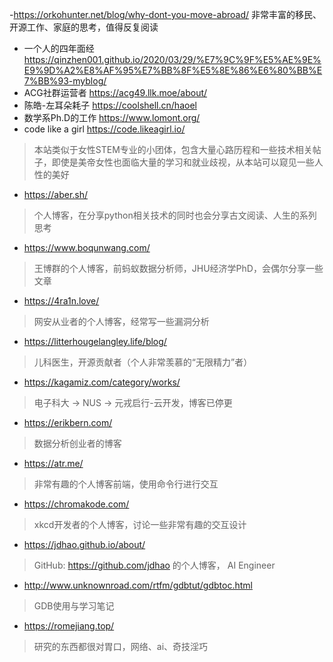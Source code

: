 -https://orkohunter.net/blog/why-dont-you-move-abroad/  非常丰富的移民、开源工作、家庭的思考，值得反复阅读
- 一个人的四年面经
https://qinzhen001.github.io/2020/03/29/%E7%9C%9F%E5%AE%9E%E9%9D%A2%E8%AF%95%E7%BB%8F%E5%8E%86%E6%80%BB%E7%BB%93-myblog/
- ACG社群运营者
  https://acg49.llk.moe/about/
- 陈皓-左耳朵耗子
https://coolshell.cn/haoel
- 数学系Ph.D的工作
https://www.lomont.org/
- code like a girl
https://code.likeagirl.io/
> 本站类似于女性STEM专业的小团体，包含大量心路历程和一些技术相关帖子，即使是美帝女性也面临大量的学习和就业歧视，从本站可以窥见一些人性的美好
- https://aber.sh/
> 个人博客，在分享python相关技术的同时也会分享古文阅读、人生的系列思考
- https://www.boqunwang.com/
> 王博群的个人博客，前蚂蚁数据分析师，JHU经济学PhD，会偶尔分享一些文章
- https://4ra1n.love/
> 网安从业者的个人博客，经常写一些漏洞分析
- https://litterhougelangley.life/blog/
> 儿科医生，开源贡献者（个人非常羡慕的“无限精力”者）
- https://kagamiz.com/category/works/
> 电子科大 -> NUS -> 元戎启行-云开发，博客已停更
- https://erikbern.com/
> 数据分析创业者的博客
- https://atr.me/
> 非常有趣的个人博客前端，使用命令行进行交互
- https://chromakode.com/
> xkcd开发者的个人博客，讨论一些非常有趣的交互设计
- https://jdhao.github.io/about/
> GitHub: https://github.com/jdhao 的个人博客， AI Engineer
- http://www.unknownroad.com/rtfm/gdbtut/gdbtoc.html
> GDB使用与学习笔记
- https://romejiang.top/
> 研究的东西都很对胃口，网络、ai、奇技淫巧
